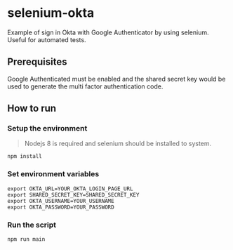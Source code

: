# selenium-okta
Example of sign in Okta with Google Authenticator by using selenium. Useful for automated tests.

## Prerequisites

Google Authenticated must be enabled and the shared secret key would be used to generate the multi factor authentication code.

## How to run

### Setup the environment

> Nodejs 8 is required and selenium should be installed to system.

```
npm install
```

### Set environment variables

```
export OKTA_URL=YOUR_OKTA_LOGIN_PAGE_URL 
export SHARED_SECRET_KEY=SHARED_SECRET_KEY 
export OKTA_USERNAME=YOUR_USERNAME 
export OKTA_PASSWORD=YOUR_PASSWORD
```

### Run the script

```
npm run main
```
